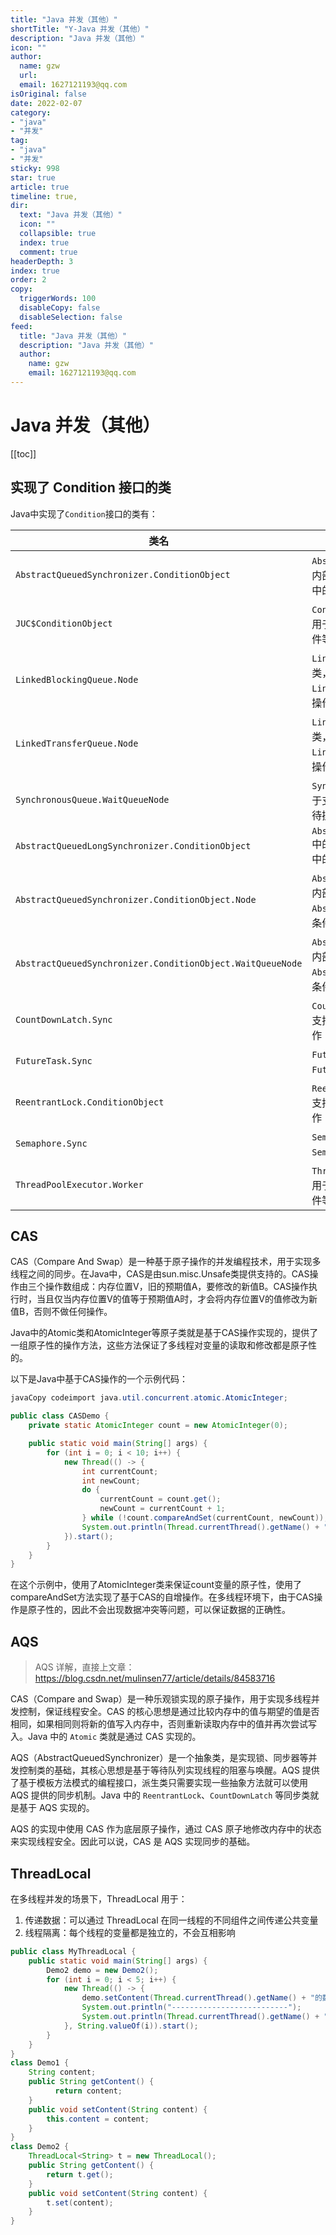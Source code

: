 ```yaml
---
title: "Java 并发（其他）"
shortTitle: "Y-Java 并发（其他）"
description: "Java 并发（其他）"
icon: ""
author: 
  name: gzw
  url: 
  email: 1627121193@qq.com
isOriginal: false
date: 2022-02-07
category: 
- "java"
- "并发"
tag:
- "java"
- "并发"
sticky: 998
star: true
article: true
timeline: true,
dir:
  text: "Java 并发（其他）"
  icon: ""
  collapsible: true
  index: true
  comment: true
headerDepth: 3
index: true
order: 2
copy:
  triggerWords: 100
  disableCopy: false
  disableSelection: false
feed:
  title: "Java 并发（其他）"
  description: "Java 并发（其他）"
  author:
    name: gzw
    email: 1627121193@qq.com
---
```






# Java 并发（其他）

[[toc]]

## 实现了 Condition 接口的类

Java中实现了`Condition`接口的类有：

| 类名                                                       | 描述                                                         |
| ---------------------------------------------------------- | ------------------------------------------------------------ |
| `AbstractQueuedSynchronizer.ConditionObject`               | `AbstractQueuedSynchronizer`中的内部类，用于支持`ReentrantLock`中的`Condition`对象 |
| `JUC$ConditionObject`                                      | `ConcurrentHashMap`中的内部类，用于支持`ConcurrentHashMap`的条件等待操作 |
| `LinkedBlockingQueue.Node`                                 | `LinkedBlockingQueue`中的内部类，用于支持`LinkedBlockingQueue`的条件等待操作 |
| `LinkedTransferQueue.Node`                                 | `LinkedTransferQueue`中的内部类，用于支持`LinkedTransferQueue`的条件等待操作 |
| `SynchronousQueue.WaitQueueNode`                           | `SynchronousQueue`中的内部类，用于支持`SynchronousQueue`的条件等待操作 |
| `AbstractQueuedLongSynchronizer.ConditionObject`           | `AbstractQueuedLongSynchronizer`中的内部类，用于支持`LongAdder`中的`Condition`对象 |
| `AbstractQueuedSynchronizer.ConditionObject.Node`          | `AbstractQueuedSynchronizer`中的内部类，用于支持`AbstractQueuedSynchronizer`中的条件等待操作 |
| `AbstractQueuedSynchronizer.ConditionObject.WaitQueueNode` | `AbstractQueuedSynchronizer`中的内部类，用于支持`AbstractQueuedSynchronizer`中的条件等待操作 |
| `CountDownLatch.Sync`                                      | `CountDownLatch`中的内部类，用于支持`CountDownLatch`的条件等待操作 |
| `FutureTask.Sync`                                          | `FutureTask`中的内部类，用于支持`FutureTask`的条件等待操作   |
| `ReentrantLock.ConditionObject`                            | `ReentrantLock`中的内部类，用于支持`ReentrantLock`的条件等待操作 |
| `Semaphore.Sync`                                           | `Semaphore`中的内部类，用于支持`Semaphore`的条件等待操作     |
| `ThreadPoolExecutor.Worker`                                | `ThreadPoolExecutor`中的内部类，用于支持`ThreadPoolExecutor`的条件等待操作 |





## CAS

CAS（Compare And Swap）是一种基于原子操作的并发编程技术，用于实现多线程之间的同步。在Java中，CAS是由sun.misc.Unsafe类提供支持的。CAS操作由三个操作数组成：内存位置V，旧的预期值A，要修改的新值B。CAS操作执行时，当且仅当内存位置V的值等于预期值A时，才会将内存位置V的值修改为新值B，否则不做任何操作。

Java中的Atomic类和AtomicInteger等原子类就是基于CAS操作实现的，提供了一组原子性的操作方法，这些方法保证了多线程对变量的读取和修改都是原子性的。

以下是Java中基于CAS操作的一个示例代码：

```java
javaCopy codeimport java.util.concurrent.atomic.AtomicInteger;

public class CASDemo {
    private static AtomicInteger count = new AtomicInteger(0);

    public static void main(String[] args) {
        for (int i = 0; i < 10; i++) {
            new Thread(() -> {
                int currentCount;
                int newCount;
                do {
                    currentCount = count.get();
                    newCount = currentCount + 1;
                } while (!count.compareAndSet(currentCount, newCount));
                System.out.println(Thread.currentThread().getName() + " count is " + newCount);
            }).start();
        }
    }
}
```

在这个示例中，使用了AtomicInteger类来保证count变量的原子性，使用了compareAndSet方法实现了基于CAS的自增操作。在多线程环境下，由于CAS操作是原子性的，因此不会出现数据冲突等问题，可以保证数据的正确性。



## AQS

> AQS 详解，直接上文章：https://blog.csdn.net/mulinsen77/article/details/84583716

CAS（Compare and Swap）是一种乐观锁实现的原子操作，用于实现多线程并发控制，保证线程安全。CAS 的核心思想是通过比较内存中的值与期望的值是否相同，如果相同则将新的值写入内存中，否则重新读取内存中的值并再次尝试写入。Java 中的 `Atomic` 类就是通过 CAS 实现的。

AQS（AbstractQueuedSynchronizer）是一个抽象类，是实现锁、同步器等并发控制类的基础，其核心思想是基于等待队列实现线程的阻塞与唤醒。AQS 提供了基于模板方法模式的编程接口，派生类只需要实现一些抽象方法就可以使用 AQS 提供的同步机制。Java 中的 `ReentrantLock`、`CountDownLatch` 等同步类就是基于 AQS 实现的。

AQS 的实现中使用 CAS 作为底层原子操作，通过 CAS 原子地修改内存中的状态来实现线程安全。因此可以说，CAS 是 AQS 实现同步的基础。





## ThreadLocal

在多线程并发的场景下，ThreadLocal 用于：

1. 传递数据：可以通过 ThreadLocal 在同一线程的不同组件之间传递公共变量
2. 线程隔离：每个线程的变量都是独立的，不会互相影响

```java
public class MyThreadLocal {
    public static void main(String[] args) {
        Demo2 demo = new Demo2();
        for (int i = 0; i < 5; i++) {
            new Thread(() -> {
                demo.setContent(Thread.currentThread().getName() + "的数据");
                System.out.println("--------------------------");
                System.out.println(Thread.currentThread().getName() + " --------> " + demo.getContent());
            }, String.valueOf(i)).start();
        }
    }
}
class Demo1 {
    String content;
    public String getContent() {
          return content;
    }
    public void setContent(String content) {
        this.content = content;
    }
}
class Demo2 {
    ThreadLocal<String> t = new ThreadLocal();
    public String getContent() {
        return t.get();
    }
    public void setContent(String content) {
        t.set(content);
    }
}
```







